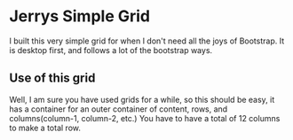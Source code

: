 # Jerrys Simple Grid

I built this very simple grid for when I don't need all the joys of Bootstrap. It is desktop first, and follows a lot of the bootstrap ways. 

## Use of this grid

Well, I am sure you have used grids for a while, so this should be easy, it has a container for an outer container of content, rows, and columns(column-1, column-2, etc.) You have to have a total of 12 columns to make a total row. 
